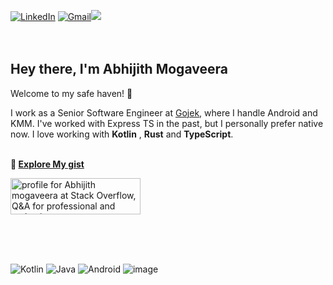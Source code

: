 [![LinkedIn](https://img.shields.io/badge/LinkedIn-09f?style=for-the-badge&logo=linkedin&logoColor=white)](https://www.linkedin.com/in/abhijith-mogaveera-822308199/) [![Gmail](https://img.shields.io/badge/Gmail-D14836?style=for-the-badge&logo=gmail&logoColor=white)](mailto:abhialur8898@gmail.com)[![](https://img.shields.io/twitter/follow/thelumiereguy?style=for-the-badge&color=09f&labelColor=black&logo=twitter&label=@abhijith__99)](https://twitter.com/abhijith__99)
</br>
</br>
</br>

## Hey there, I'm **Abhijith Mogaveera**

Welcome to my safe haven! :wave:

I work as a Senior Software Engineer at [Gojek](https://www.gojek.io/), where I handle Android and KMM. I've worked with Express TS in the past, but I personally prefer native now. I love working with **Kotlin** , **Rust** and **TypeScript**. 
</br>
</br>
  
<b>📄 [Explore My gist](https://gist.github.com/AbhijithMogaveera)</b>

<a href="https://stackoverflow.com/users/8370216/abhijith-mogaveera"><img src="https://stackoverflow.com/users/flair/8370216.png?theme=clean" width="208" height="58" alt="profile for Abhijith mogaveera at Stack Overflow, Q&amp;A for professional and enthusiast programmers" title="profile for Abhijith mogaveera at Stack Overflow, Q&amp;A for professional and enthusiast programmers"></a>

</br>
</br>
</br>

![Kotlin](https://img.shields.io/badge/-Kotlin-0095D5?logo=kotlin&logoColor=white&style=for-the-badge)
![Java](https://img.shields.io/badge/-Java-007396?logo=java&logoColor=white&style=for-the-badge)
![Android](https://img.shields.io/badge/Android-3DDC84?style=for-the-badge&logo=android&logoColor=white)
![image](https://img.shields.io/badge/KotlinMultiplatform-4B8BBE?style=for-the-badge&logo=KotlinMultiplatform&logoColor=white)
